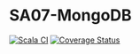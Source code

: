 # SA07-MongoDB


[![Scala CI](https://github.com/AlexTemirbulatow/de.htwg.sa.DotsAndBoxes/actions/workflows/scala.yml/badge.svg?branch=SA07-MongoDB)](https://github.com/AlexTemirbulatow/de.htwg.sa.DotsAndBoxes/actions/workflows/scala.yml)
[![Coverage Status](https://coveralls.io/repos/github/AlexTemirbulatow/de.htwg.sa.DotsAndBoxes/badge.svg?branch=SA07-MongoDB)](https://coveralls.io/github/AlexTemirbulatow/de.htwg.sa.DotsAndBoxes?branch=SA07-MongoDB)
